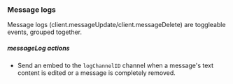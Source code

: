### Message logs

Message logs \(client.messageUpdate/client.messageDelete\) are toggleable events, grouped together.

##### messageLog actions

* Send an embed to the `logChannelID` channel when a message's text content is edited or a message is completely removed.



